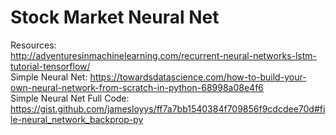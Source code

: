 # Stock Market Neural Net
Resources:  
http://adventuresinmachinelearning.com/recurrent-neural-networks-lstm-tutorial-tensorflow/  
Simple Neural Net: https://towardsdatascience.com/how-to-build-your-own-neural-network-from-scratch-in-python-68998a08e4f6  
Simple Neural Net Full Code: https://gist.github.com/jamesloyys/ff7a7bb1540384f709856f9cdcdee70d#file-neural_network_backprop-py

